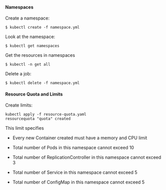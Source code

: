 #### Namespaces

Create a namespace:

`$ kubectl create -f namespace.yml`

Look at the namespace:

`$ kubectl get namespaces`

Get the resources in namespaces

`$ kubectl -n get all`

Delete a job:

`$ kubectl delete -f namespace.yml`

#### Resource Quota and Limits

Create limits:
```
kubectl apply -f resource-quota.yaml
resourcequota "quota" created
```

This limit specifies

* Every new Container created must have a memory and CPU limit

* Total number of Pods in this namespace cannot exceed 10

* Total number of ReplicationController in this namespace cannot exceed 3

* Total number of Service in this namespace cannot exceed 5

* Total number of ConfigMap in this namespace cannot exceed 5